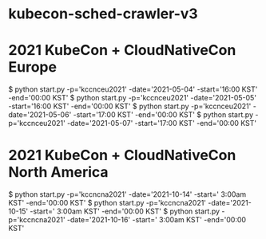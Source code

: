 # kubecon-sched-crawler-v3

# 2021 KubeCon + CloudNativeCon Europe
$ python start.py -p='kccnceu2021' -date='2021-05-04' -start='16:00 KST' -end='00:00 KST'
$ python start.py -p='kccnceu2021' -date='2021-05-05' -start='16:00 KST' -end='00:00 KST'
$ python start.py -p='kccnceu2021' -date='2021-05-06' -start='17:00 KST' -end='00:00 KST'
$ python start.py -p='kccnceu2021' -date='2021-05-07' -start='17:00 KST' -end='00:00 KST'

# 2021 KubeCon + CloudNativeCon North America
$ python start.py -p='kccncna2021' -date='2021-10-14' -start=' 3:00am KST' -end='00:00 KST'
$ python start.py -p='kccncna2021' -date='2021-10-15' -start=' 3:00am KST' -end='00:00 KST'
$ python start.py -p='kccncna2021' -date='2021-10-16' -start=' 3:00am KST' -end='00:00 KST'
